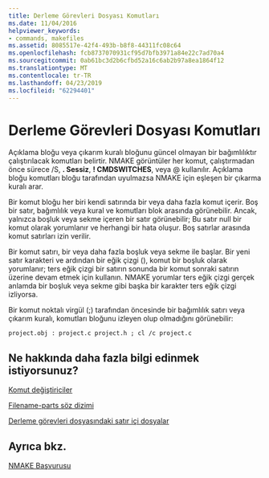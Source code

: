 ```yaml
---
title: Derleme Görevleri Dosyası Komutları
ms.date: 11/04/2016
helpviewer_keywords:
- commands, makefiles
ms.assetid: 8085517e-42f4-493b-b8f8-44311fc08c64
ms.openlocfilehash: fcb8737070931cf95d7bfb3971a84e22c7ad70a4
ms.sourcegitcommit: 0ab61bc3d2b6cfbd52a16c6ab2b97a8ea1864f12
ms.translationtype: MT
ms.contentlocale: tr-TR
ms.lasthandoff: 04/23/2019
ms.locfileid: "62294401"
---
```

# <a name="commands-in-a-makefile"></a>Derleme Görevleri Dosyası Komutları

Açıklama bloğu veya çıkarım kuralı bloğunu güncel olmayan bir bağımlılıktır çalıştırılacak komutları belirtir. NMAKE görüntüler her komut, çalıştırmadan önce sürece /S, **. Sessiz**, **! CMDSWITCHES**, veya \@ kullanılır. Açıklama bloğu komutları bloğu tarafından uyulmazsa NMAKE için eşleşen bir çıkarma kuralı arar.

Bir komut bloğu her biri kendi satırında bir veya daha fazla komut içerir. Boş bir satır, bağımlılık veya kural ve komutları blok arasında görünebilir. Ancak, yalnızca boşluk veya sekme içeren bir satır görünebilir; Bu satır null bir komut olarak yorumlanır ve herhangi bir hata oluşur. Boş satırlar arasında komut satırları izin verilir.

Bir komut satırı, bir veya daha fazla boşluk veya sekme ile başlar. Bir yeni satır karakteri ve ardından bir eğik çizgi (\), komut bir boşluk olarak yorumlanır; ters eğik çizgi bir satırın sonunda bir komut sonraki satırın üzerine devam etmek için kullanın. NMAKE yorumlar ters eğik çizgi gerçek anlamda bir boşluk veya sekme gibi başka bir karakter ters eğik çizgi izliyorsa.

Bir komut noktalı virgül (;) tarafından öncesinde bir bağımlılık satırı veya çıkarım kuralı, komutları bloğunu izleyen olup olmadığını görünebilir:

```
project.obj : project.c project.h ; cl /c project.c
```

## <a name="what-do-you-want-to-know-more-about"></a>Ne hakkında daha fazla bilgi edinmek istiyorsunuz?

[Komut değiştiriciler](command-modifiers.md)

[Filename-parts söz dizimi](filename-parts-syntax.md)

[Derleme görevleri dosyasındaki satır içi dosyalar](inline-files-in-a-makefile.md)

## <a name="see-also"></a>Ayrıca bkz.

[NMAKE Başvurusu](nmake-reference.md)
